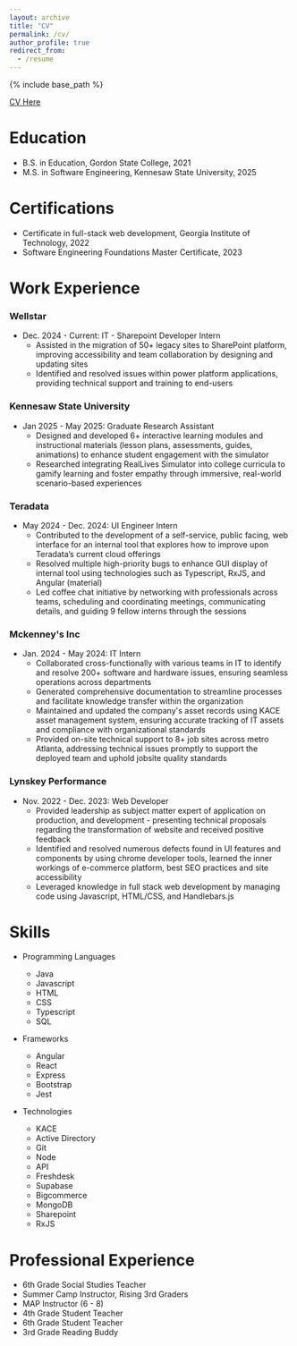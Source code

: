 ```yaml
---
layout: archive
title: "CV"
permalink: /cv/
author_profile: true
redirect_from:
  - /resume
---
```


{% include base_path %}

[CV Here](https://docs.google.com/document/d/1K9eIQ0heDLvsBsbeaVNY6f5b5yzQbfg5tw6a1BEO_MM/edit?usp=sharing)

Education
======
* B.S. in Education, Gordon State College, 2021
* M.S. in Software Engineering, Kennesaw State University, 2025

Certifications
======
* Certificate in full-stack web development, Georgia Institute of Technology, 2022
* Software Engineering Foundations Master Certificate, 2023

Work Experience
======
### Wellstar ###
* Dec. 2024 - Current: IT - Sharepoint Developer Intern 
  * Assisted in the migration of 50+ legacy sites to SharePoint platform, improving accessibility and team collaboration by designing and updating sites    
  * Identified and resolved issues within power platform applications, providing technical support and training to end-users

### Kennesaw State University ###
* Jan 2025 - May 2025: Graduate Research Assistant 
  * Designed and developed 6+ interactive learning modules and instructional materials (lesson plans, assessments, guides, animations) to enhance student engagement with the simulator
  * Researched integrating RealLives Simulator into college curricula to gamify learning and foster empathy through immersive, real-world scenario-based experiences

### Teradata ###
* May 2024 - Dec. 2024: UI Engineer Intern 
  * Contributed to the development of a self-service, public facing, web interface for an internal tool that explores how to improve upon Teradata’s current cloud offerings   
  * Resolved multiple high-priority bugs to enhance GUI display of internal tool using technologies such as Typescript, RxJS, and Angular (material)
  * Led coffee chat initiative by networking with professionals across teams, scheduling and coordinating meetings, communicating details, and guiding 9 fellow interns through the sessions
  
### Mckenney's Inc ###
* Jan. 2024 - May 2024: IT Intern
  * Collaborated cross-functionally with various teams in IT to identify and resolve 200+ software and hardware issues, ensuring seamless operations across departments  
  * Generated comprehensive documentation to streamline processes and facilitate knowledge transfer within the organization
  * Maintained and updated the company's asset records using KACE asset management system, ensuring accurate tracking of IT assets and compliance with organizational standards 
  * Provided on-site technical support to 8+ job sites across metro Atlanta, addressing technical issues promptly to support the deployed team and uphold jobsite quality standards

### Lynskey Performance ###
* Nov. 2022 - Dec. 2023: Web Developer 
  * Provided leadership as subject matter expert of application on production, and development - presenting
    technical proposals regarding the transformation of website and received positive feedback
  * Identified and resolved numerous defects found in UI features and components by using chrome developer
    tools, learned the inner workings of e-commerce platform, best SEO practices and site accessibility
  * Leveraged knowledge in full stack web development by managing code using Javascript, HTML/CSS, and
    Handlebars.js
  
Skills
======
* Programming Languages 
  * Java 
  * Javascript
  * HTML
  * CSS 
  * Typescript
  * SQL

* Frameworks 
  * Angular
  * React
  * Express
  * Bootstrap
  * Jest

* Technologies 
  * KACE
  * Active Directory
  * Git
  * Node
  * API
  * Freshdesk
  * Supabase
  * Bigcommerce 
  * MongoDB
  * Sharepoint
  * RxJS
  
Professional Experience 
======
* 6th Grade Social Studies Teacher 
* Summer Camp Instructor, Rising 3rd Graders
* MAP Instructor (6 - 8)
* 4th Grade Student Teacher 
* 6th Grade Student Teacher  
* 3rd Grade Reading Buddy 

